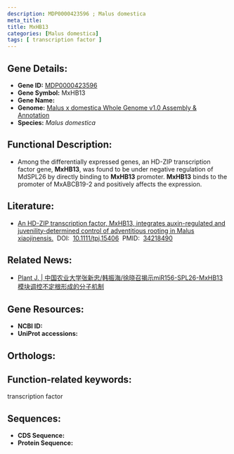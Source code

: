 ```yaml
---
description: MDP0000423596 ; Malus domestica
meta_title:
title: MxHB13
categories: [Malus domestica]
tags: [ transcription factor ]
---
```


## Gene Details:
- **Gene ID:**	[MDP0000423596]()
- **Gene Symbol:** MxHB13
- **Gene Name:** 
- **Genome:** [Malus x domestica Whole Genome v1.0 Assembly & Annotation]()
- **Species:** *Malus domestica*

## Functional Description:
   - Among the differentially expressed genes, an HD-ZIP transcription factor gene, **MxHB13**, was found to be under negative regulation of MdSPL26 by directly binding to **MxHB13** promoter. **MxHB13** binds to the promoter of MxABCB19-2 and positively affects the expression.

## Literature:
   - [An HD-ZIP transcription factor, MxHB13, integrates auxin-regulated and juvenility-determined control of adventitious rooting in Malus xiaojinensis.]( https://onlinelibrary.wiley.com/doi/10.1111/tpj.15406)&nbsp;&nbsp;DOI:&nbsp;&nbsp;[10.1111/tpj.15406](https://onlinelibrary.wiley.com/doi/10.1111/tpj.15406)&nbsp;&nbsp;PMID:&nbsp;&nbsp;[34218490](https://pubmed.ncbi.nlm.nih.gov/34218490/)

## Related News:
   - [Plant J.  | 中国农业大学张新忠/韩振海/徐晓召揭示miR156-SPL26-MxHB13模块调控不定根形成的分子机制](https://mp.weixin.qq.com/s?__biz=Mzg3MDEwNDEyMg==&mid=2247513360&idx=7&sn=f6e68624bcc51d3eaf29a2d4650bf3c0&chksm=ce901845f9e7915385512e61884787a6e2c99d035be62f23ed6dfdea736eab1d9a8167208023&scene=27#wechat_redirect)

## Gene Resources:
- **NCBI ID:** [](https://www.ncbi.nlm.nih.gov/gene/?term=)
- **UniProt accessions:** [](https://www.uniprot.org/uniprotkb//entry)

## Orthologs:

## Function-related keywords:
transcription factor

## Sequences:
- **CDS Sequence:**
- **Protein Sequence:**
